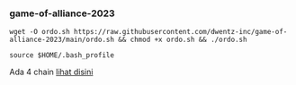 ### game-of-alliance-2023
```
wget -O ordo.sh https://raw.githubusercontent.com/dwentz-inc/game-of-alliance-2023/main/ordo.sh && chmod +x ordo.sh && ./ordo.sh
```
```
source $HOME/.bash_profile
```
Ada 4 chain [lihat disini](https://github.com/terra-money/alliance)
